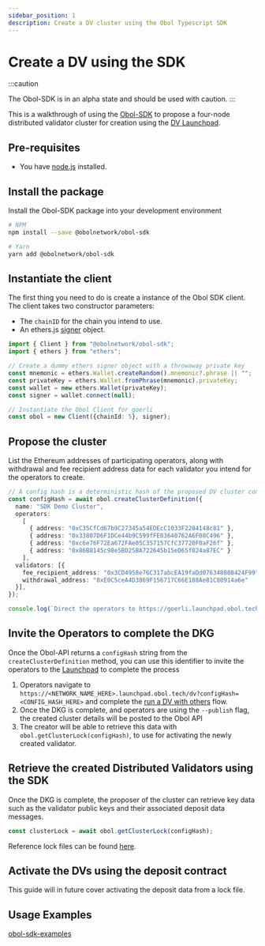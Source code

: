 ```yaml
---
sidebar_position: 1
description: Create a DV cluster using the Obol Typescript SDK
---
```


# Create a DV using the SDK

:::caution

The Obol-SDK is in an alpha state and should be used with caution.
:::

This is a walkthrough of using the [Obol-SDK](https://www.npmjs.com/package/@obolnetwork/obol-sdk) to propose a four-node distributed validator cluster for creation using the [DV Launchpad](../../../dvl/intro.md). 

## Pre-requisites

- You have [node.js](https://nodejs.org/en) installed.

## Install the package

Install the Obol-SDK package into your development environment

```bash
# NPM
npm install --save @obolnetwork/obol-sdk

# Yarn
yarn add @obolnetwork/obol-sdk
```

## Instantiate the client

The first thing you need to do is create a instance of the Obol SDK client. The client takes two constructor parameters:

- The `chainID` for the chain you intend to use.
- An ethers.js [signer](https://docs.ethers.org/v6/api/providers/#Signer-signTypedData) object.


```ts
import { Client } from "@obolnetwork/obol-sdk";
import { ethers } from "ethers";

// Create a dummy ethers signer object with a throwaway private key
const mnemonic = ethers.Wallet.createRandom().mnemonic?.phrase || "";
const privateKey = ethers.Wallet.fromPhrase(mnemonic).privateKey;
const wallet = new ethers.Wallet(privateKey);
const signer = wallet.connect(null);

// Instantiate the Obol Client for goerli 
const obol = new Client({chainId: 5}, signer);
```

## Propose the cluster

List the Ethereum addresses of participating operators, along with withdrawal and fee recipient address data for each validator you intend for the operators to create.

```ts
// A config hash is a deterministic hash of the proposed DV cluster configuration
const configHash = await obol.createClusterDefinition({
  name: "SDK Demo Cluster",
  operators:
    [
      { address: "0xC35CfCd67b9C27345a54EDEcC1033F2284148c81" },
      { address: "0x33807D6F1DCe44b9C599fFE03640762A6F08C496" },
      { address: "0xc6e76F72Ea672FAe05C357157CfC37720F0aF26f" },
      { address: "0x86B8145c98e5BD25BA722645b15eD65f024a87EC" }
    ],
  validators: [{
    fee_recipient_address: "0x3CD4958e76C317abcEA19faDd076348808424F99",
    withdrawal_address: "0xE0C5ceA4D3869F156717C66E188Ae81C80914a6e"
  }],
});

console.log(`Direct the operators to https://goerli.launchpad.obol.tech/dv?configHash=${configHash} to complete the key generation process`)
```

## Invite the Operators to complete the DKG

Once the Obol-API returns a `configHash` string from the `createClusterDefinition` method, you can use this identifier to invite the operators to the [Launchpad](../../../dvl/intro.md) to complete the process

1. Operators navigate to `https://<NETWORK_NAME_HERE>.launchpad.obol.tech/dv?configHash=<CONFIG_HASH_HERE>` and complete the [run a DV with others](../group/quickstart-group-operator.md) flow.
1. Once the DKG is complete, and operators are using the `--publish` flag, the created cluster details will be posted to the Obol API
1. The creator will be able to retrieve this data with `obol.getClusterLock(configHash)`, to use for activating the newly created validator. 

## Retrieve the created Distributed Validators using the SDK

Once the DKG is complete, the proposer of the cluster can retrieve key data such as the validator public keys and their associated deposit data messages. 

```js
const clusterLock = await obol.getClusterLock(configHash);
```

Reference lock files can be found [here](https://github.com/ObolNetwork/charon/tree/main/cluster/testdata). 

## Activate the DVs using the deposit contract

This guide will in future cover activating the deposit data from a lock file.

## Usage Examples

[obol-sdk-examples](https://github.com/ObolNetwork/obol-sdk-examples/tree/Hanan/SDKexamples) 